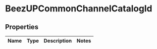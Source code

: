 
# BeezUPCommonChannelCatalogId

## Properties
Name | Type | Description | Notes
------------ | ------------- | ------------- | -------------



